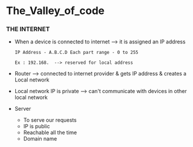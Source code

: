 # The_Valley_of_code
### THE INTERNET
+ When a device is connected to internet --> it is assigned an IP address

  `IP Address - A.B.C.D
   Each part range - 0 to 255`
  
  `Ex : 192.168.  --> reserved for local address`

+ Router --> connected to internet provider & gets IP address & creates a Local network
+ Local network IP is private --> can't communicate with devices in other local network
+ Server
  - To serve our requests
  - IP is public
  - Reachable all the time
  - Domain name
  
